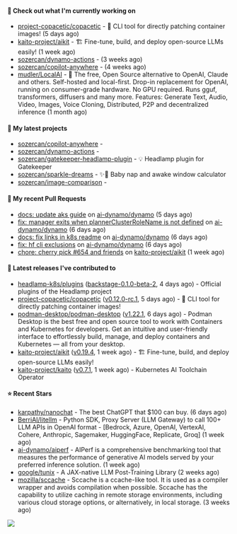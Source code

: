 #### 👷 Check out what I'm currently working on

- [project-copacetic/copacetic](https://github.com/project-copacetic/copacetic) - 🧵 CLI tool for directly patching container images! (5 days ago)
- [kaito-project/aikit](https://github.com/kaito-project/aikit) - 🏗️ Fine-tune, build, and deploy open-source LLMs easily! (1 week ago)
- [sozercan/dynamo-actions](https://github.com/sozercan/dynamo-actions) -  (3 weeks ago)
- [sozercan/copilot-anywhere](https://github.com/sozercan/copilot-anywhere) -  (4 weeks ago)
- [mudler/LocalAI](https://github.com/mudler/LocalAI) - :robot: The free, Open Source alternative to OpenAI, Claude and others. Self-hosted and local-first. Drop-in replacement for OpenAI,  running on consumer-grade hardware. No GPU required. Runs gguf, transformers, diffusers and many more. Features: Generate Text, Audio, Video, Images, Voice Cloning, Distributed, P2P and decentralized inference (1 month ago)

#### 🌱 My latest projects

- [sozercan/copilot-anywhere](https://github.com/sozercan/copilot-anywhere) - 
- [sozercan/dynamo-actions](https://github.com/sozercan/dynamo-actions) - 
- [sozercan/gatekeeper-headlamp-plugin](https://github.com/sozercan/gatekeeper-headlamp-plugin) - 💡 Headlamp plugin for Gatekeeper
- [sozercan/sparkle-dreams](https://github.com/sozercan/sparkle-dreams) - ✨🌙 Baby nap and awake window calculator
- [sozercan/image-comparison](https://github.com/sozercan/image-comparison) - 

#### 🔨 My recent Pull Requests

- [docs: update aks guide](https://github.com/ai-dynamo/dynamo/pull/3651) on [ai-dynamo/dynamo](https://github.com/ai-dynamo/dynamo) (5 days ago)
- [fix: manager exits when plannerClusterRoleName is not defined](https://github.com/ai-dynamo/dynamo/pull/3629) on [ai-dynamo/dynamo](https://github.com/ai-dynamo/dynamo) (6 days ago)
- [docs: fix links in k8s readme](https://github.com/ai-dynamo/dynamo/pull/3628) on [ai-dynamo/dynamo](https://github.com/ai-dynamo/dynamo) (6 days ago)
- [fix: hf cli exclusions](https://github.com/ai-dynamo/dynamo/pull/3610) on [ai-dynamo/dynamo](https://github.com/ai-dynamo/dynamo) (6 days ago)
- [chore: cherry pick #654 and friends](https://github.com/kaito-project/aikit/pull/659) on [kaito-project/aikit](https://github.com/kaito-project/aikit) (1 week ago)

#### 🚀 Latest releases I've contributed to

- [headlamp-k8s/plugins](https://github.com/headlamp-k8s/plugins) ([backstage-0.1.0-beta-2](https://github.com/headlamp-k8s/plugins/releases/tag/backstage-0.1.0-beta-2), 4 days ago) - Official plugins of the Headlamp project
- [project-copacetic/copacetic](https://github.com/project-copacetic/copacetic) ([v0.12.0-rc.1](https://github.com/project-copacetic/copacetic/releases/tag/v0.12.0-rc.1), 5 days ago) - 🧵 CLI tool for directly patching container images!
- [podman-desktop/podman-desktop](https://github.com/podman-desktop/podman-desktop) ([v1.22.1](https://github.com/podman-desktop/podman-desktop/releases/tag/v1.22.1), 6 days ago) - Podman Desktop is the best free and open source tool to work with Containers and Kubernetes for developers. Get an intuitive and user-friendly interface to effortlessly build, manage, and deploy containers and Kubernetes — all from your desktop.
- [kaito-project/aikit](https://github.com/kaito-project/aikit) ([v0.19.4](https://github.com/kaito-project/aikit/releases/tag/v0.19.4), 1 week ago) - 🏗️ Fine-tune, build, and deploy open-source LLMs easily!
- [kaito-project/kaito](https://github.com/kaito-project/kaito) ([v0.7.1](https://github.com/kaito-project/kaito/releases/tag/v0.7.1), 1 week ago) - Kubernetes AI Toolchain Operator

#### ⭐ Recent Stars

- [karpathy/nanochat](https://github.com/karpathy/nanochat) - The best ChatGPT that $100 can buy. (6 days ago)
- [BerriAI/litellm](https://github.com/BerriAI/litellm) - Python SDK, Proxy Server (LLM Gateway) to call 100&#43; LLM APIs in OpenAI format - [Bedrock, Azure, OpenAI, VertexAI, Cohere, Anthropic, Sagemaker, HuggingFace, Replicate, Groq] (1 week ago)
- [ai-dynamo/aiperf](https://github.com/ai-dynamo/aiperf) - AIPerf is a comprehensive benchmarking tool that measures the performance of generative AI models served by your preferred inference solution. (1 week ago)
- [google/tunix](https://github.com/google/tunix) - A JAX-native LLM Post-Training Library (2 weeks ago)
- [mozilla/sccache](https://github.com/mozilla/sccache) - Sccache is a ccache-like tool. It is used as a compiler wrapper and avoids compilation when possible. Sccache has the capability to utilize caching in remote storage environments, including various cloud storage options, or alternatively, in local storage. (3 weeks ago)

![](https://github-readme-stats.vercel.app/api?username=sozercan&theme=vision-friendly-dark&hide_border=false&include_all_commits=true&count_private=true)

